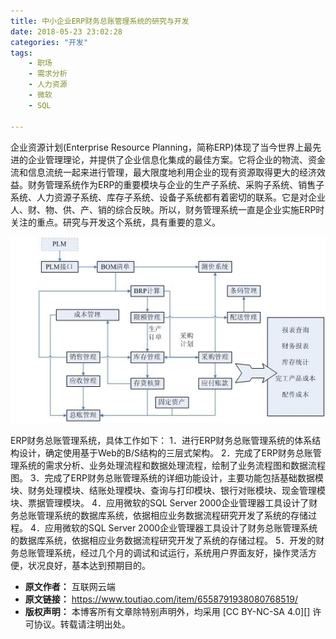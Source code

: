 ```yaml
---
title: 中小企业ERP财务总账管理系统的研究与开发
date: 2018-05-23 23:02:28
categories: "开发"
tags:
	- 职场
	- 需求分析
	- 人力资源
	- 微软
	- SQL

---
```


企业资源计划(Enterprise Resource Planning，简称ERP)体现了当今世界上最先进的企业管理理论，并提供了企业信息化集成的最佳方案。它将企业的物流、资金流和信息流统一起来进行管理，最大限度地利用企业的现有资源取得更大的经济效益。财务管理系统作为ERP的重要模块与企业的生产子系统、采购子系统、销售子系统、人力资源子系统、库存子系统、设备子系统都有着密切的联系。它是对企业人、财、物、供、产、销的综合反映。所以，财务管理系统一直是企业实施ERP时关注的重点。研究与开发这个系统，具有重要的意义。

![中小企业ERP财务总账管理系统的研究与开发][ERP]

ERP财务总账管理系统，具体工作如下： 1．进行ERP财务总账管理系统的体系结构设计，确定使用基于Web的B/S结构的三层式架构。 2．完成了ERP财务总账管理系统的需求分析、业务处理流程和数据处理流程，绘制了业务流程图和数据流程图。 3．完成了ERP财务总账管理系统的详细功能设计，主要功能包括基础数据模块、财务处理模块、结账处理模块、查询与打印模块、银行对账模块、现金管理模块、票据管理模块。 4．应用微软的SQL Server 2000企业管理器工具设计了财务总账管理系统的数据库系统，依据相应业务数据流程研究开发了系统的存储过程。 4．应用微软的SQL Server 2000企业管理器工具设计了财务总账管理系统的数据库系统，依据相应业务数据流程研究开发了系统的存储过程。 5．开发的财务总账管理系统，经过几个月的调试和试运行，系统用户界面友好，操作灵活方便，状况良好，基本达到预期目的。


[ERP]: static/resources/crawler/EJ6B-M3YQ-ZAVU.jpg
 *  **原文作者：** 互联网云端
 *  **原文链接：** https://www.toutiao.com/item/6558791938080768519/
 *  **版权声明：** 本博客所有文章除特别声明外，均采用 [CC BY-NC-SA 4.0][] 许可协议。转载请注明出处。
